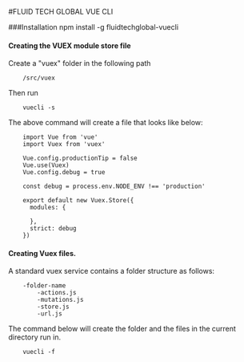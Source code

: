 #FLUID TECH GLOBAL VUE CLI

###Installation
        npm install -g fluidtechglobal-vuecli 
        

#### Creating the VUEX module store file
Create a "vuex" folder in the following path 
        
        /src/vuex
        
Then run
    
        vuecli -s
        
The above command will create a file that looks like below:

        import Vue from 'vue'
        import Vuex from 'vuex'
        
        Vue.config.productionTip = false
        Vue.use(Vuex)
        Vue.config.debug = true
        
        const debug = process.env.NODE_ENV !== 'production'
        
        export default new Vuex.Store({
          modules: {
        
          },
          strict: debug
        })
        

#### Creating Vuex files. 
A standard vuex service contains a folder structure as follows:
        
        -folder-name
            -actions.js
            -mutations.js
            -store.js
            -url.js
            
The command below will create the folder and the files in the current directory run in.

        vuecli -f 

